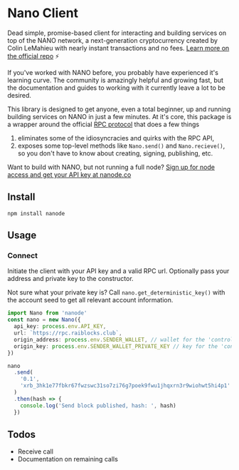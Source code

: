 # Nano Client

Dead simple, promise-based client for interacting and building services on top of the NANO network, a next-generation cryptocurrency created by Colin LeMahieu with nearly instant transactions and no fees. [Learn more on the official repo](https://nanode.co/node-api) ⚡️

If you've worked with NANO before, you probably have experienced it's learning curve. The community is amazingly helpful and growing fast,
but the documentation and guides to working with it currently leave a lot to be desired.

This library is designed to get anyone, even a total beginner, up and running building services on NANO in just a few minutes. At it's core,
this package is a wrapper around the official [RPC protocol](https://github.com/nanocurrency/raiblocks/wiki/RPC-protocol) that does a few things

1. eliminates some of the idiosyncracies and quirks with the RPC API,
2. exposes some top-level methods like `Nano.send()` and `Nano.recieve()`, so you don't have to know about creating, signing, publishing, etc.

Want to build with NANO, but not running a full node? [Sign up for node access and get your API key at nanode.co](https://nanode.co/node-api)

## Install

`npm install nanode`

## Usage

### Connect

Initiate the client with your API key and a valid RPC url. Optionally pass your address and private key to the constructor.

Not sure what your private key is? Call `nano.get_deterministic_key()` with the account seed to get all relevant account information.

```typescript
import Nano from 'nanode'
const nano = new Nano({
  api_key: process.env.API_KEY,
  url: `https://rpc.raiblocks.club`,
  origin_address: process.env.SENDER_WALLET, // wallet for the 'controlling' account
  origin_key: process.env.SENDER_WALLET_PRIVATE_KEY // key for the 'controlling' account
})

nano
  .send(
    '0.1',
    'xrb_3hk1e77fbkr67fwzswc31so7zi76g7poek9fwu1jhqxrn3r9wiohwt5hi4p1'
  )
  .then(hash => {
    console.log('Send block published, hash: ', hash)
  })
```

## Todos

* Receive call
* Documentation on remaining calls
